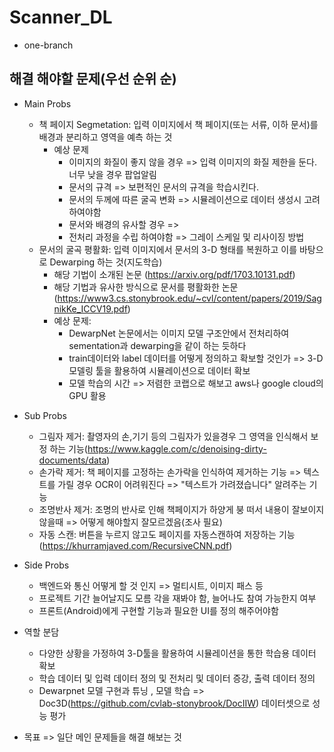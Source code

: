 # Scanner_DL
- one-branch

## 해결 해야할 문제(우선 순위 순)
- Main Probs
  - 책 페이지 Segmetation: 입력 이미지에서  책 페이지(또는 서류, 이하 문서)를 배경과 분리하고 영역을 예측 하는 것
    - 예상 문제
      - 이미지의 화질이 좋지 않을 경우 => 입력 이미지의 화질 제한을 둔다. 너무 낮을 경우 팝업알림
      - 문서의 규격 => 보편적인 문서의 규격을 학습시킨다.
      - 문서의 두께에 따른 굴곡 변화 => 시뮬레이션으로 데이터 생성시 고려하여야함
      - 문서와 배경의 유사할 경우 =>
      - 전처리 과정을 수립 하여야함 => 그레이 스케일 및 리사이징 방법
  - 문서의 굴곡 평활화: 입력 이미지에서 문서의 3-D 형태를 복원하고 이를 바탕으로 Dewarping 하는 것(지도학습)
    - 해당 기법이 소개된 논문 (https://arxiv.org/pdf/1703.10131.pdf)
    - 해당 기법과 유사한 방식으로 문서를 평활화한 논문 (https://www3.cs.stonybrook.edu/~cvl/content/papers/2019/SagnikKe_ICCV19.pdf)
    - 예상 문제:
      - DewarpNet 논문에서는 이미지 모델 구조안에서 전처리하여 sementation과 dewarping을 같이 하는 듯하다
      - train데이터와 label 데이터를 어떻게 정의하고 확보할 것인가 => 3-D 모델링 툴을 활용하여 시뮬레이션으로 데이터 확보
      - 모델 학습의 시간 => 저렴한 코랩으로 해보고 aws나 google cloud의 GPU 활용 
    
- Sub Probs
  - 그림자 제거:
    촬영자의 손,기기 등의 그림자가 있을경우 그 영역을 인식해서 보정 하는 기능(https://www.kaggle.com/c/denoising-dirty-documents/data)
  - 손가락 제거:
    책 페이지를 고정하는 손가락을 인식하여 제거하는 기능 => 텍스트를 가릴 경우 OCR이 어려워진다 => "텍스트가 가려졌습니다" 알려주는 기능
  - 조명반사 제거:
    조명의 반사로 인해 책페이지가 하양게 붕 떠서 내용이 잘보이지 않을때 => 어떻게 해야할지 잘모르겠음(조사 필요)
  - 자동 스캔:
    버튼을 누르지 않고도 페이지를 자동스캔하여 저장하는 기능 (https://khurramjaved.com/RecursiveCNN.pdf)

- Side Probs
  - 백엔드와 통신 어떻게 할 것 인지 => 멀티시트, 이미지 패스 등
  - 프로젝트 기간 늘어날지도 모름 각을 재봐야 함, 늘어나도 참여 가능한지 여부
  - 프론트(Android)에게 구현할 기능과 필요한 UI를 정의 해주어야함
    
- 역할 분담
  - 다양한 상황을 가정하여 3-D툴을 활용하여 시뮬레이션을 통한 학습용 데이터 확보
  - 학습 데이터 및 입력 데이터 정의 및 전처리 및 데이터 증강, 출력 데이터 정의
  - Dewarpnet 모델 구현과 튜닝 , 모델 학습 => Doc3D(https://github.com/cvlab-stonybrook/DocIIW) 데이터셋으로 성능 평가


- 목표 => 일단 메인 문제들을 해결 해보는 것
  
